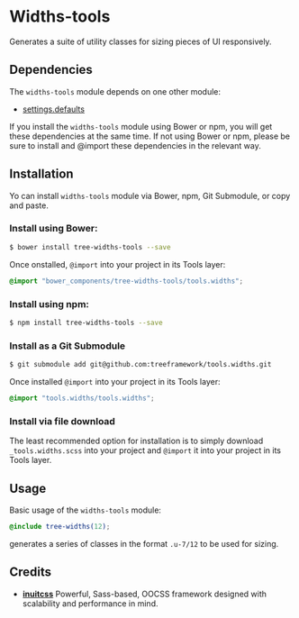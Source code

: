 # Widths-tools

Generates a suite of utility classes for sizing pieces of UI responsively.

## Dependencies

The `widths-tools` module depends on one other module:

* [settings.defaults](https://github.com/treeframework/settings.defaults)

If you install the `widths-tools` module  using Bower or npm, you will get these
dependencies at the same time. If not using Bower or npm, please be sure to
install and @import these dependencies in the relevant way.

## Installation

Yo can install `widths-tools` module via Bower, npm, Git Submodule, or copy and
paste.

### Install using Bower:

```sh
$ bower install tree-widths-tools --save
```

Once onstalled, `@import` into your project in its Tools layer:

```scss
@import "bower_components/tree-widths-tools/tools.widths";
```

### Install using npm:

```sh
$ npm install tree-widths-tools --save
```

### Install as a Git Submodule

```sh
$ git submodule add git@github.com:treeframework/tools.widths.git
```

Once installed `@import` into your project in its Tools layer:

```scss
@import "tools.widths/tools.widths";
```

### Install via file download

The least recommended option for installation is to simply download
`_tools.widths.scss` into your project and `@import` it into your project in its
Tools layer.

## Usage

Basic usage of the `widths-tools` module:

```scss
@include tree-widths(12);
```

generates a series of classes in the format `.u-7/12` to be used for sizing.

## Credits

* **[inuitcss](https://github.com/inuitcss)** Powerful, Sass-based, OOCSS
framework designed with scalability and performance in mind.
